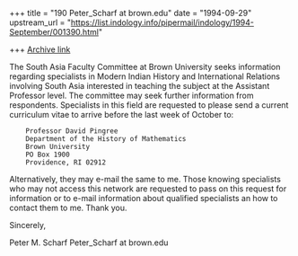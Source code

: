 +++
title = "190 Peter_Scharf at brown.edu"
date = "1994-09-29"
upstream_url = "https://list.indology.info/pipermail/indology/1994-September/001390.html"

+++
[Archive link](https://list.indology.info/pipermail/indology/1994-September/001390.html)

The South Asia Faculty Committee at Brown University seeks information
regarding specialists in Modern Indian History and International Relations
involving South Asia interested in teaching the subject at the Assistant
Professor level.  The committee may seek further information from
respondents.  Specialists in this field are requested to please send a
current curriculum vitae to arrive before the last week of October to:

        Professor David Pingree
        Department of the History of Mathematics
        Brown University
        PO Box 1900
        Providence, RI 02912

Alternatively, they may e-mail the same to me.  Those knowing specialists
who may not access this network are requested to pass on this request for
information or to e-mail information about qualified specialists an how to
contact them to me.  Thank you.

Sincerely,

Peter M. Scharf
Peter_Scharf at brown.edu








